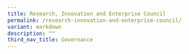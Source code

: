 ```yaml
---
title: Research, Innovation and Enterprise Council
permalink: /research-innovation-and-enterprise-council/
variant: markdown
description: ""
third_nav_title: Governance
---
```

